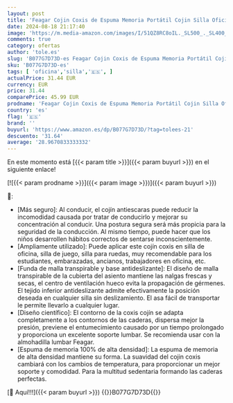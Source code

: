 ```yaml
---
layout: post
title: 'Feagar Cojin Coxis de Espuma Memoria Portátil Cojin Silla Oficina Cojin Antiescaras Cojin Asiento Coche Conductor  Sillas Gaming  Rueda  Funda Lavable  Negro'
date: 2024-08-18 21:17:40
image: 'https://m.media-amazon.com/images/I/51QZ8RC8oIL._SL500_._SL400_.jpg'
comments: true
category: ofertas
author: 'tole.es'
slug: 'B077G7D73D-es Feagar Cojin Coxis de Espuma Memoria Portátil Cojin Silla...'
sku: 'B077G7D73D-es'
tags: [ 'oficina','silla','🇪🇸', ]
actualPrice: 31.44 EUR
currency: EUR
price: 31.44
comparePrice: 45.99 EUR
prodname: 'Feagar Cojin Coxis de Espuma Memoria Portátil Cojin Silla Oficina Cojin Antiescaras Cojin Asiento Coche Conductor  Sillas Gaming  Rueda  Funda Lavable  Negro'
country: 'es'
flag: '🇪🇸'
brand: ''
buyurl: 'https://www.amazon.es/dp/B077G7D73D/?tag=tolees-21'
descuento: '31.64'
average: '28.9670833333332'
---
```


En este momento está [{{< param title >}}]({{< param buyurl >}}) en el siguiente enlace!

[![{{< param prodname >}}]({{< param image >}})]({{< param buyurl >}})

🔎:

- [Más seguro]: Al conducir, el cojín antiescaras puede reducir la incomodidad causada por tratar de conducirlo y mejorar su concentración al conducir. Una postura segura será más propicia para la seguridad de la conducción. Al mismo tiempo, puede hacer que los niños desarrollen hábitos correctos de sentarse inconscientemente.
- [Ampliamente utilizado]: Puede aplicar este cojín coxis en silla de oficina, silla de juego, silla para ruedas, muy recomendable para los estudiantes, embarazadas, ancianos, trabajadores en oficina, etc.
- [Funda de malla transpirable y base antideslizante]: El diseño de malla transpirable de la cubierta del asiento mantiene las nalgas frescas y secas, el centro de ventilación hueco evita la propagación de gérmenes. El tejido inferior antideslizante admite efectivamente la posición deseada en cualquier silla sin deslizamiento. El asa fácil de transportar le permite llevarlo a cualquier lugar.
- [Diseño científico]: El contorno de la coxis cojín se adapta completamente a los contornos de las caderas, dispersa mejor la presión, previene el entumecimiento causado por un tiempo prolongado y proporciona un excelente soporte lumbar. Se recomienda usar con la almohadilla lumbar Feagar.
- [Espuma de memoria 100% de alta densidad]: La espuma de memoria de alta densidad mantiene su forma. La suavidad del cojin coxis cambiará con los cambios de temperatura, para proporcionar un mejor soporte y comodidad. Para la multitud sedentaria formando las caderas perfectas.

[🛒 Aquí!!!]({{< param buyurl >}})
{{<world>}}B077G7D73D{{</world>}}
